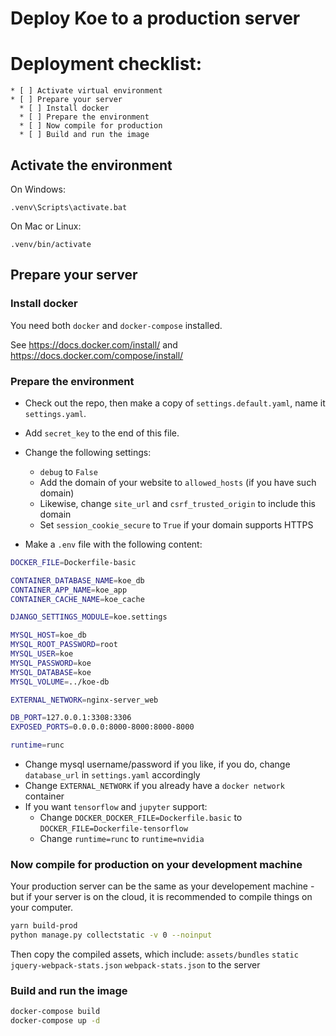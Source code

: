 Deploy Koe to a production server
===

# Deployment checklist:
    * [ ] Activate virtual environment      
    * [ ] Prepare your server
      * [ ] Install docker
      * [ ] Prepare the environment
      * [ ] Now compile for production
      * [ ] Build and run the image

## Activate the environment
On Windows:
```shell
.venv\Scripts\activate.bat
```

On Mac or Linux:
```shell
.venv/bin/activate
```

## Prepare your server

### Install docker
You need both `docker` and `docker-compose` installed.

See https://docs.docker.com/install/ and https://docs.docker.com/compose/install/

### Prepare the environment
- Check out the repo, then make a copy of `settings.default.yaml`, name it `settings.yaml`.
- Add `secret_key` to the end of this file.
- Change the following settings:
  - `debug` to `False`
  - Add the domain of your website to `allowed_hosts` (if you have such domain)
  - Likewise, change `site_url` and `csrf_trusted_origin` to include this domain
  - Set `session_cookie_secure` to `True` if your domain supports HTTPS

- Make a `.env` file with the following content:
```bash
DOCKER_FILE=Dockerfile-basic

CONTAINER_DATABASE_NAME=koe_db
CONTAINER_APP_NAME=koe_app
CONTAINER_CACHE_NAME=koe_cache

DJANGO_SETTINGS_MODULE=koe.settings

MYSQL_HOST=koe_db
MYSQL_ROOT_PASSWORD=root
MYSQL_USER=koe
MYSQL_PASSWORD=koe
MYSQL_DATABASE=koe
MYSQL_VOLUME=../koe-db

EXTERNAL_NETWORK=nginx-server_web

DB_PORT=127.0.0.1:3308:3306
EXPOSED_PORTS=0.0.0.0:8000-8000:8000-8000

runtime=runc
```

  - Change mysql username/password if you like, if you do, change `database_url` in `settings.yaml` accordingly
  - Change `EXTERNAL_NETWORK` if you already have a `docker network` container
  - If you want `tensorflow` and `jupyter` support:
    - Change `DOCKER_DOCKER_FILE=Dockerfile.basic` to `DOCKER_FILE=Dockerfile-tensorflow`
    - Change `runtime=runc` to `runtime=nvidia`

### Now compile for production on your development machine

Your production server can be the same as your developement machine - but if your server is on the cloud, it is
recommended to compile things on your computer.
```bash
yarn build-prod
python manage.py collectstatic -v 0 --noinput
```

Then copy the compiled assets, which include: `assets/bundles` `static` `jquery-webpack-stats.json` `webpack-stats.json`
to the server

### Build and run the image
```bash
docker-compose build
docker-compose up -d
```
